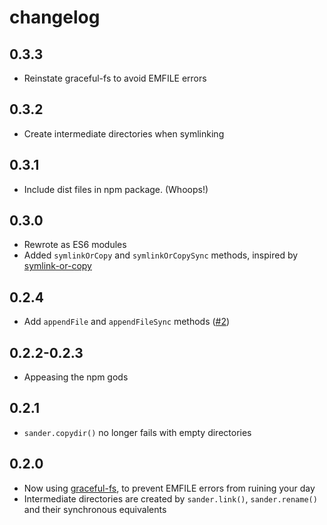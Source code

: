 # changelog

## 0.3.3

* Reinstate graceful-fs to avoid EMFILE errors

## 0.3.2

* Create intermediate directories when symlinking

## 0.3.1

* Include dist files in npm package. (Whoops!)

## 0.3.0

* Rewrote as ES6 modules
* Added `symlinkOrCopy` and `symlinkOrCopySync` methods, inspired by [symlink-or-copy](https://github.com/broccolijs/node-symlink-or-copy)

## 0.2.4

* Add `appendFile` and `appendFileSync` methods ([#2](https://github.com/Rich-Harris/sander/issues/2))

## 0.2.2-0.2.3

* Appeasing the npm gods

## 0.2.1

* `sander.copydir()` no longer fails with empty directories

## 0.2.0

* Now using [graceful-fs](https://github.com/isaacs/node-graceful-fs), to prevent EMFILE errors from ruining your day
* Intermediate directories are created by `sander.link()`, `sander.rename()` and their synchronous equivalents
